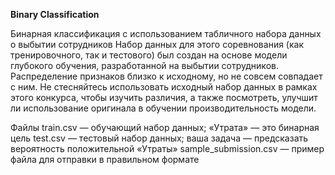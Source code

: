 **Binary Classification**


Бинарная классификация с использованием табличного набора данных о выбытии сотрудников
Набор данных для этого соревнования (как тренировочного, так и тестового) был создан на основе модели глубокого обучения, разработанной на выбытии сотрудников. Распределение признаков близко к исходному, но не совсем совпадает с ним. Не стесняйтесь использовать исходный набор данных в рамках этого конкурса, чтобы изучить различия, а также посмотреть, улучшит ли использование оригинала в обучении производительность модели.

Файлы
train.csv — обучающий набор данных; «Утрата» — это бинарная цель
test.csv — тестовый набор данных; ваша задача — предсказать вероятность положительной «Утраты»
sample_submission.csv — пример файла для отправки в правильном формате
